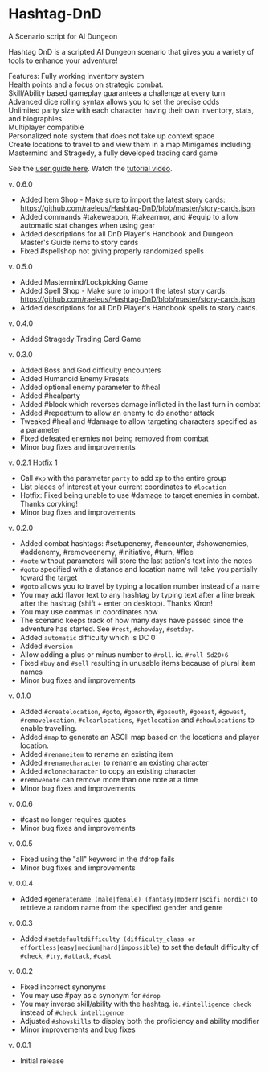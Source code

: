 # Hashtag-DnD
A Scenario script for AI Dungeon

Hashtag DnD is a scripted AI Dungeon scenario that gives you a variety of tools to enhance your adventure!

Features:
Fully working inventory system<br>
Health points and a focus on strategic combat.<br>
Skill/Ability based gameplay guarantees a challenge at every turn<br>
Advanced dice rolling syntax allows you to set the precise odds<br>
Unlimited party size with each character having their own inventory, stats, and biographies<br>
Multiplayer compatible<br>
Personalized note system that does not take up context space<br>
Create locations to travel to and view them in a map
Minigames including Mastermind and Stragedy, a fully developed trading card game

See the [user guide here](https://github.com/raeleus/Hashtag-DnD/wiki).
Watch the [tutorial video](https://youtu.be/E5TYU7rDaBQ).

v. 0.6.0
* Added Item Shop - Make sure to import the latest story cards: https://github.com/raeleus/Hashtag-DnD/blob/master/story-cards.json
* Added commands #takeweapon, #takearmor, and #equip to allow automatic stat changes when using gear
* Added descriptions for all DnD Player's Handbook and Dungeon Master's Guide items to story cards
* Fixed #spellshop not giving properly randomized spells

v. 0.5.0
* Added Mastermind/Lockpicking Game
* Added Spell Shop - Make sure to import the latest story cards: https://github.com/raeleus/Hashtag-DnD/blob/master/story-cards.json
* Added descriptions for all DnD Player's Handbook spells to story cards.

v. 0.4.0
* Added Stragedy Trading Card Game

v. 0.3.0
* Added Boss and God difficulty encounters
* Added Humanoid Enemy Presets
* Added optional enemy parameter to #heal
* Added #healparty
* Added #block which reverses damage inflicted in the last turn in combat
* Added #repeatturn to allow an enemy to do another attack
* Tweaked #heal and #damage to allow targeting characters specified as a parameter
* Fixed defeated enemies not being removed from combat
* Minor bug fixes and improvements

v. 0.2.1 Hotfix 1
* Call `#xp` with the parameter `party` to add xp to the entire group
* List places of interest at your current coordinates to `#location`
* Hotfix: Fixed being unable to use #damage to target enemies in combat. Thanks coryking!
* Minor bug fixes and improvements

v. 0.2.0
* Added combat hashtags: #setupenemy, #encounter, #showenemies, #addenemy, #removeenemy, #initiative, #turn, #flee
* `#note` without parameters will store the last action's text into the notes
* `#goto` specified with a distance and location name will take you partially toward the target
* `#goto` allows you to travel by typing a location number instead of a name
* You may add flavor text to any hashtag by typing text after a line break after the hashtag (shift + enter on desktop). Thanks Xiron!
* You may use commas in coordinates now
* The scenario keeps track of how many days have passed since the adventure has started. See `#rest`, `#showday`, `#setday`.
* Added `automatic` difficulty which is DC 0
* Added `#version`
* Allow adding a plus or minus number to `#roll`. ie. `#roll 5d20+6`
* Fixed `#buy` and `#sell` resulting in unusable items because of plural item names
* Minor bug fixes and improvements

v. 0.1.0
* Added `#createlocation`, `#goto`, `#gonorth`, `#gosouth`, `#goeast`, `#gowest`, `#removelocation`, `#clearlocations`, `#getlocation` and `#showlocations` to enable travelling.
* Added `#map` to generate an ASCII map based on the locations and player location.
* Added `#renameitem` to rename an existing item
* Added `#renamecharacter` to rename an existing character
* Added `#clonecharacter` to copy an existing character
* `#removenote` can remove more than one note at a time
* Minor bug fixes and improvements

v. 0.0.6
* #cast no longer requires quotes
* Minor bug fixes and improvements

v. 0.0.5
* Fixed using the "all" keyword in the #drop fails
* Minor bug fixes and improvements

v. 0.0.4
* Added `#generatename (male|female) (fantasy|modern|scifi|nordic)` to retrieve a random name from the specified gender and genre

v. 0.0.3
* Added `#setdefaultdifficulty (difficulty_class or effortless|easy|medium|hard|impossible)` to set the default difficulty of `#check`, `#try`, `#attack`, `#cast`

v. 0.0.2
* Fixed incorrect synonyms
* You may use #pay as a synonym for `#drop`
* You may inverse skill/ability with the hashtag. ie. `#intelligence check` instead of `#check intelligence`
* Adjusted `#showskills` to display both the proficiency and ability modifier
* Minor improvements and bug fixes

v. 0.0.1
* Initial release
